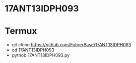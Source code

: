 # 17ANT13IDPH093

# Termux

- git clone https://github.com/FuhrerBase/17ANT13IDPH093
- cd 17ANT13IDPH093
- pythob 17ANT13IDPH093.py
